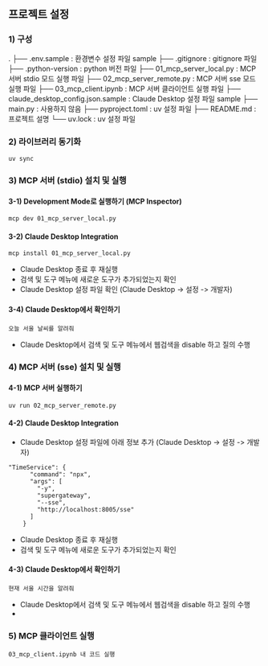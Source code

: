 ## 프로젝트 설정

### 1) 구성

.
├── .env.sample : 환경변수 설정 파일 sample
├── .gitignore : gitignore 파일
├── .python-version : python 버전 파일
├── 01_mcp_server_local.py : MCP 서버 stdio 모드 실행 파일
├── 02_mcp_server_remote.py : MCP 서버 sse 모드 실행 파일
├── 03_mcp_client.ipynb : MCP 서버 클라이언트 실행 파일
├── claude_desktop_config.json.sample : Claude Desktop 설정 파일 sample
├── main.py : 사용하지 않음
├── pyproject.toml : uv 설정 파일
├── README.md : 프로젝트 설명
└── uv.lock : uv 설정 파일

### 2) 라이브러리 동기화

```
uv sync
```

### 3) MCP 서버 (stdio) 설치 및 실행

#### 3-1) Development Mode로 실행하기 (MCP Inspector)

```
mcp dev 01_mcp_server_local.py
```

#### 3-2) Claude Desktop Integration

```
mcp install 01_mcp_server_local.py
```

- Claude Desktop 종료 후 재실행
- 검색 및 도구 메뉴에 새로운 도구가 추가되었는지 확인
- Claude Desktop 설정 파일 확인 (Claude Desktop -> 설정 -> 개발자)

#### 3-4) Claude Desktop에서 확인하기

```
오늘 서울 날씨를 알려줘
```

- Claude Desktop에서 검색 및 도구 메뉴에서 웹검색을 disable 하고 질의 수행

### 4) MCP 서버 (sse) 설치 및 실행

#### 4-1) MCP 서버 실행하기

```
uv run 02_mcp_server_remote.py
```

#### 4-2) Claude Desktop Integration

- Claude Desktop 설정 파일에 아래 정보 추가 (Claude Desktop -> 설정 -> 개발자)

```
"TimeService": {
      "command": "npx",
      "args": [
        "-y",
        "supergateway",
        "--sse",
        "http://localhost:8005/sse"
      ]
    }
```

- Claude Desktop 종료 후 재실행
- 검색 및 도구 메뉴에 새로운 도구가 추가되었는지 확인

#### 4-3) Claude Desktop에서 확인하기

```
현재 서울 시간을 알려줘
```

- Claude Desktop에서 검색 및 도구 메뉴에서 웹검색을 disable 하고 질의 수행
-

### 5) MCP 클라이언트 실행

```
03_mcp_client.ipynb 내 코드 실행
```
